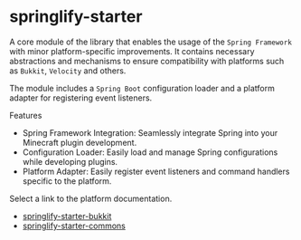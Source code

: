# springlify-starter

A core module of the library that enables the usage of the `Spring Framework` with minor platform-specific improvements.
It contains necessary abstractions and mechanisms to ensure compatibility with platforms such as `Bukkit`, `Velocity`
and others.

The module includes a `Spring Boot` configuration loader and a platform adapter for registering event listeners.

Features

- Spring Framework Integration: Seamlessly integrate Spring into your Minecraft plugin development.
- Configuration Loader: Easily load and manage Spring configurations while developing plugins.
- Platform Adapter: Easily register event listeners and command handlers specific to the platform.

Select a link to the platform documentation.

- [springlify-starter-bukkit](/springlify-starter-bukkit/README.md)
- [springlify-starter-commons](/springlify-starter-commons/README.md)